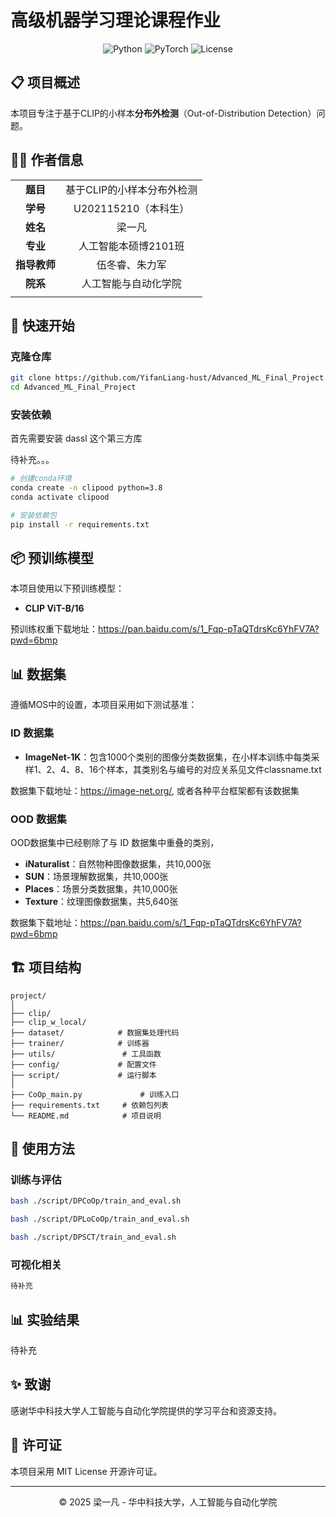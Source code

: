 # 高级机器学习理论课程作业

<div align="center">
  
![Python](https://img.shields.io/badge/Python-3.8+-blue.svg)
![PyTorch](https://img.shields.io/badge/PyTorch-1.7+-orange.svg)
![License](https://img.shields.io/badge/License-MIT-green.svg)

</div>

## 📋 项目概述

本项目专注于基于CLIP的小样本**分布外检测**（Out-of-Distribution Detection）问题。

## 👨‍🎓 作者信息

|  |  |
|:---:|:---:|
| **题目** | 基于CLIP的小样本分布外检测 |
| **学号** | U202115210（本科生） |
| **姓名** | 梁一凡 |
| **专业** | 人工智能本硕博2101班 |
| **指导教师** | 伍冬睿、朱力军 |
| **院系** | 人工智能与自动化学院 |
|  |  |

## 🚀 快速开始

### 克隆仓库

```bash
git clone https://github.com/YifanLiang-hust/Advanced_ML_Final_Project.git
cd Advanced_ML_Final_Project
```

### 安装依赖
首先需要安装 dassl 这个第三方库

待补充。。。

```bash
# 创建conda环境
conda create -n clipood python=3.8
conda activate clipood

# 安装依赖包
pip install -r requirements.txt

```

## 📦 预训练模型

本项目使用以下预训练模型：

- **CLIP ViT-B/16**


预训练权重下载地址：https://pan.baidu.com/s/1_Fqp-pTaQTdrsKc6YhFV7A?pwd=6bmp

## 📊 数据集
遵循MOS中的设置，本项目采用如下测试基准：
### ID 数据集

- **ImageNet-1K**：包含1000个类别的图像分类数据集，在小样本训练中每类采样1、2、4、8、16个样本，其类别名与编号的对应关系见文件classname.txt

数据集下载地址：https://image-net.org/, 或者各种平台框架都有该数据集

### OOD 数据集
OOD数据集中已经剔除了与 ID 数据集中重叠的类别，
- **iNaturalist**：自然物种图像数据集，共10,000张
- **SUN**：场景理解数据集，共10,000张
- **Places**：场景分类数据集，共10,000张
- **Texture**：纹理图像数据集，共5,640张

数据集下载地址：https://pan.baidu.com/s/1_Fqp-pTaQTdrsKc6YhFV7A?pwd=6bmp

## 🏗️ 项目结构

```
project/
│
├── clip/
├── clip_w_local/
├── dataset/            # 数据集处理代码
├── trainer/            # 训练器
├── utils/               # 工具函数
├── config/             # 配置文件
├── script/             # 运行脚本
│
├── CoOp_main.py             # 训练入口
├── requirements.txt     # 依赖包列表
└── README.md            # 项目说明
```

## 📝 使用方法

### 训练与评估

```bash
bash ./script/DPCoOp/train_and_eval.sh

bash ./script/DPLoCoOp/train_and_eval.sh

bash ./script/DPSCT/train_and_eval.sh
```

### 可视化相关

```bash
待补充
```

## 📊 实验结果
待补充
<!-- ### 各数据集性能对比

| 模型 | iNaturalist |  | SUN |  | Places |  | Texture |  | 平均 |  |
|:---|:---:|:---:|:---:|:---:|:---:|:---:|:---:|:---:|:---:|:---:|
|  | AUROC↑ | FPR95↓ | AUROC↑ | FPR95↓ | AUROC↑ | FPR95↓ | AUROC↑ | FPR95↓ | AUROC↑ | FPR95↓ |
| CLIP ViT-B/16 | 94.8% | 9.2% | 95.5% | 8.5% | 94.9% | 9.1% | 95.6% | 8.0% | 95.2% | 8.7% |
| CLIP ViT-B/32 | 94.2% | 10.7% | 94.7% | 9.9% | 94.1% | 10.8% | 95.0% | 9.4% | 94.5% | 10.2% |
| 我们的方法 | **96.9%** | **5.5%** | **97.2%** | **5.0%** | **96.8%** | **5.7%** | **97.5%** | **5.0%** | **97.1%** | **5.3%** | -->

## ✨ 致谢

感谢华中科技大学人工智能与自动化学院提供的学习平台和资源支持。

## 📄 许可证

本项目采用 MIT License 开源许可证。

---

<div align="center">© 2025 梁一凡 - 华中科技大学，人工智能与自动化学院</div>
